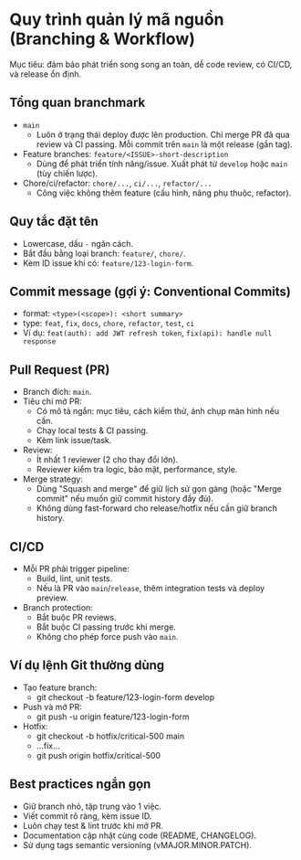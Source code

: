 # Quy trình quản lý mã nguồn (Branching & Workflow)

Mục tiêu: đảm bảo phát triển song song an toàn, dễ code review, có CI/CD, và release ổn định.

## Tổng quan branchmark
- `main`  
  - Luôn ở trạng thái deploy được lên production. Chỉ merge PR đã qua review và CI passing. Mỗi commit trên `main` là một release (gắn tag).
- Feature branches: `feature/<ISSUE>-short-description`  
  - Dùng để phát triển tính năng/issue. Xuất phát từ `develop` hoặc `main` (tùy chiến lược).
- Chore/ci/refactor: `chore/...`, `ci/...`, `refactor/...`  
  - Công việc không thêm feature (cấu hình, nâng phụ thuộc, refactor).

## Quy tắc đặt tên
- Lowercase, dấu `-` ngăn cách.
- Bắt đầu bằng loại branch: `feature/`, `chore/`.
- Kèm ID issue khi có: `feature/123-login-form`.

## Commit message (gợi ý: Conventional Commits)
- format: `<type>(<scope>): <short summary>`
- type: `feat`, `fix`, `docs`, `chore`, `refactor`, `test`, `ci`
- Ví dụ: `feat(auth): add JWT refresh token`, `fix(api): handle null response`

## Pull Request (PR)
- Branch đích: `main`.
- Tiêu chí mở PR:
  - Có mô tả ngắn: mục tiêu, cách kiểm thử, ảnh chụp màn hình nếu cần.
  - Chạy local tests & CI passing.
  - Kèm link issue/task.
- Review:
  - Ít nhất 1 reviewer (2 cho thay đổi lớn).
  - Reviewer kiểm tra logic, bảo mật, performance, style.
- Merge strategy:
  - Dùng "Squash and merge" để giữ lịch sử gọn gàng (hoặc "Merge commit" nếu muốn giữ commit history đầy đủ).
  - Không dùng fast-forward cho release/hotfix nếu cần giữ branch history.

## CI/CD
- Mỗi PR phải trigger pipeline:
  - Build, lint, unit tests.
  - Nếu là PR vào `main`/`release`, thêm integration tests và deploy preview.
- Branch protection:
  - Bắt buộc PR reviews.
  - Bắt buộc CI passing trước khi merge.
  - Không cho phép force push vào `main`.

## Ví dụ lệnh Git thường dùng
- Tạo feature branch:
  - git checkout -b feature/123-login-form develop
- Push và mở PR:
  - git push -u origin feature/123-login-form
- Hotfix:
  - git checkout -b hotfix/critical-500 main
  - ...fix...
  - git push origin hotfix/critical-500

## Best practices ngắn gọn
- Giữ branch nhỏ, tập trung vào 1 việc.
- Viết commit rõ ràng, kèm issue ID.
- Luôn chạy test & lint trước khi mở PR.
- Documentation cập nhật cùng code (README, CHANGELOG).
- Sử dụng tags semantic versioning (vMAJOR.MINOR.PATCH).

